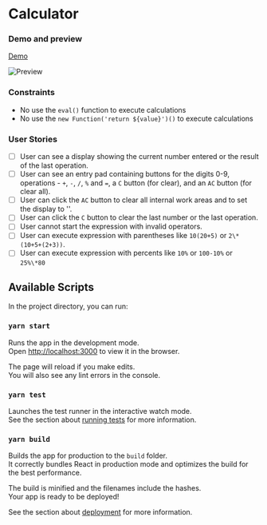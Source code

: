 # Calculator

### Demo and preview

[Demo](https://carlosrbta.github.io/react-calculator/)

![Preview](https://user-images.githubusercontent.com/1446193/75791712-bc38f080-5d4b-11ea-87f2-1922cfba0689.png)

### Constraints

- No use the `eval()` function to execute calculations
- No use the `new Function('return ${value}')()` to execute calculations

### User Stories

- [ ] User can see a display showing the current number entered or the result of the last operation.
- [ ] User can see an entry pad containing buttons for the digits 0-9, operations - `+`, `-`, `/`, `%` and `=`, a `C` button (for clear), and an `AC` button (for clear all).
- [ ] User can click the `AC` button to clear all internal work areas and to set the display to ''.
- [ ] User can click the `C` button to clear the last number or the last operation.
- [ ] User cannot start the expression with invalid operators.
- [ ] User can execute expression with parentheses like `10(20+5)` or `2\*(10+5+(2+3))`.
- [ ] User can execute expression with percents like `10%` or `100-10%` or `25%\*80`

## Available Scripts

In the project directory, you can run:

### `yarn start`

Runs the app in the development mode.<br />
Open [http://localhost:3000](http://localhost:3000) to view it in the browser.

The page will reload if you make edits.<br />
You will also see any lint errors in the console.

### `yarn test`

Launches the test runner in the interactive watch mode.<br />
See the section about [running tests](https://facebook.github.io/create-react-app/docs/running-tests) for more information.

### `yarn build`

Builds the app for production to the `build` folder.<br />
It correctly bundles React in production mode and optimizes the build for the best performance.

The build is minified and the filenames include the hashes.<br />
Your app is ready to be deployed!

See the section about [deployment](https://facebook.github.io/create-react-app/docs/deployment) for more information.
